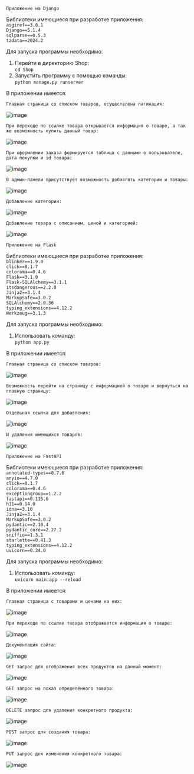```Приложение на Django```  
  
Библиотеки имеющиеся при разработке приложения:  
```asgiref==3.8.1```  
```Django==5.1.4```  
```sqlparse==0.5.3```  
```tzdata==2024.2```

Для запуска программы необходимо:  
1. Перейти в директорию Shop:  
```cd Shop```
2. Запустить программу с помощью команды:  
```python manage.py runserver```
  
В приложении имеется:  

```Главная страница со списком товаров, осуществлена пагинация:```  

 ![image](https://github.com/user-attachments/assets/8663b1f3-98c2-44b2-b0a8-7e90d1931c8a)  
   
 ```При переходе по ссылке товара открывается информация о товаре, а так же возможность купить данный товар:```  
   
 ![image](https://github.com/user-attachments/assets/2c468924-df18-4721-92db-38d3e69b268f)  
   
 ```При оформлении заказа формируется таблица с данными о пользователе, дата покупки и id товара:```  
   
 ![image](https://github.com/user-attachments/assets/ff99c7ea-565d-4abb-8687-dfd98d84a1a2)  
   
 ```В админ-панели присутствует возможность добавлять категории и товары:```  
   
 ![image](https://github.com/user-attachments/assets/14c198d2-30ae-44e8-b769-a7fabe753679)  
   
 ```Добавление категории:```  
   
 ![image](https://github.com/user-attachments/assets/a822a9f8-8bf7-4863-ace3-eb368c163d13)  
   
 ```Добавление товара с описанием, ценой и категорией:```  
   
 ![image](https://github.com/user-attachments/assets/2baad235-9101-4765-afae-496a271e7b20)  
   
 ```Приложение на Flask```  

Библиотеки имеющиеся при разработке приложения:  
```blinker==1.9.0```  
```click==8.1.7```  
```colorama==0.4.6```  
```Flask==3.1.0```  
```Flask-SQLAlchemy==3.1.1```  
```itsdangerous==2.2.0```  
```Jinja2==3.1.4```  
```MarkupSafe==3.0.2```  
```SQLAlchemy==2.0.36```  
```typing_extensions==4.12.2```  
```Werkzeug==3.1.3```  

Для запуска программы необходимо:  
1. Использовать команду:  
```python app.py```

В приложении имеется:  
   
```Главная страница со списком товаров:```  
  
![image](https://github.com/user-attachments/assets/7bba3b69-ae96-4bf1-8740-3dafc769085e)  
  
```Возможность перейти на страницу с информацией о товаре и вернуться на главную страницу:```  
  
![image](https://github.com/user-attachments/assets/81b12653-70e6-432e-9fbd-9f2bab7e0775)  
  
```Отдельная ссылка для добавления:```  
  
![image](https://github.com/user-attachments/assets/33de3001-3bd6-40ba-b60e-1d27523aecb9)  
  
```И удаления имеющихся товаров:```  
  
![image](https://github.com/user-attachments/assets/af906fe0-6c8d-433b-91dd-9c8773d22aed)  
  
```Приложение на FastAPI```  
  
Библиотеки имеющиеся при разработке приложения:  
```annotated-types==0.7.0```  
```anyio==4.7.0```  
```click==8.1.7```  
```colorama==0.4.6```  
```exceptiongroup==1.2.2```  
```fastapi==0.115.6```  
```h11==0.14.0```  
```idna==3.10```  
```Jinja2==3.1.4```  
```MarkupSafe==3.0.2```  
```pydantic==2.10.4```  
```pydantic_core==2.27.2```  
```sniffio==1.3.1```  
```starlette==0.41.3```  
```typing_extensions==4.12.2```  
```uvicorn==0.34.0```  

Для запуска программы необходимо:  
1. Использовать команду:  
```uvicorn main:app --reload```  

В приложении имеется:  
   
```Главная страница с товарами и ценами на них:```  
  
![image](https://github.com/user-attachments/assets/c65a0654-b74a-4a4c-b1c0-0790ce7ff6a1)  
  
```При переходе по ссылке товара отображается информация о товаре:```  
  
![image](https://github.com/user-attachments/assets/2c0e3593-01d2-4d2d-8ee8-fe51f8f55063)  
  
```Документация сайта:```  
  
![image](https://github.com/user-attachments/assets/6630ad74-74d3-4439-be2a-02197864cbb6)  
  
```GET запрос для отображения всех продуктов на данный момент:```  
  
![image](https://github.com/user-attachments/assets/d4395736-32d4-43cd-848a-3b5ad04e0609)  
  
```GET запрос на показ определённого товара:```  
  
![image](https://github.com/user-attachments/assets/418ad050-906f-467b-81f8-a99da1a6cd16)  
  
```DELETE запрос для удаления конкретного продукта:```  
  
![image](https://github.com/user-attachments/assets/1c20fce9-5127-4e62-be20-8364c4d1ed04)  
  
```POST запрос для создания товара:```  
  
![image](https://github.com/user-attachments/assets/4ce73c97-8925-41e8-be8f-50fc53a86bd5)  
  
```PUT запрос для изменения конкретного товара:```  
  
![image](https://github.com/user-attachments/assets/910cf98f-83e8-4959-8a5b-9ca5596f2303)  
